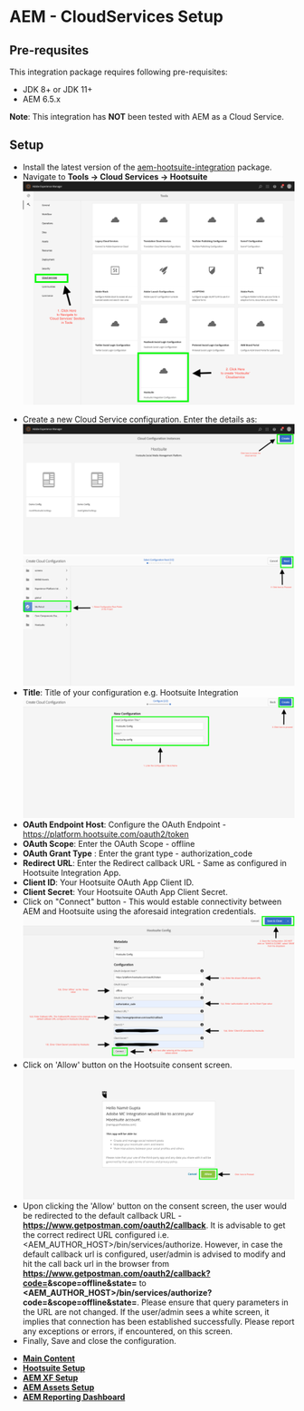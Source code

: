 # AEM - CloudServices Setup

## Pre-requsites
This integration package requires following pre-requisites:
* JDK 8+ or JDK 11+
* AEM 6.5.x

**Note**: This integration has **NOT** been tested with AEM as a Cloud Service.

## Setup
* Install the latest version of the [aem-hootsuite-integration](https://github.com/adobe/aem-hootsuite-integration/releases/download/1.1.0/hootsuite-integration.all-1.1.0.zip) package.
* Navigate to **Tools -> Cloud Services -> Hootsuite**
![CloudConfig](./images/cloudservices/cloudservices-1.png)
+ Create a new Cloud Service configuration. Enter the details as:
![create](./images/cloudservices/cloudservices-2.png)
![create-config](./images/cloudservices/cloudservices-3.png)
+ **Title**: Title of your configuration e.g. Hootsuite Integration
![config-title](./images/cloudservices/cloudservices-4.png)
+ **OAuth Endpoint Host**: Configure the OAuth Endpoint - https://platform.hootsuite.com/oauth2/token
+ **OAuth Scope**: Enter the OAuth Scope - offline
+ **OAuth Grant Type** : Enter the grant type - authorization_code
+ **Redirect URL**: Enter the Redirect callback URL - Same as configured in Hootsuite Integration App.
+ **Client ID**: Your Hootsuite OAuth App Client ID.
+ **Client Secret**: Your Hootsuite OAuth App Client Secret.
+ Click on "Connect" button - This would estable connectivity between AEM and Hootsuite using the aforesaid integration credentials.
![create-config](./images/cloudservices/cloudservices-5.png)
+ Click on 'Allow' button on the Hootsuite consent screen.
![consent-screen](./images/cloudservices/cloudservices-6.png)
+ Upon clicking the 'Allow' button on the consent screen, the user would be redirected to the default callback URL - **https://www.getpostman.com/oauth2/callback**. It is advisable to get the correct redirect URL configured i.e. <AEM_AUTHOR_HOST>/bin/services/authorize. However, in case the default callback url is configured, user/admin is advised to modify and hit the call back url in the browser from **https://www.getpostman.com/oauth2/callback?code=<VALUE>&scope=offline&state=<VALUE>** to 
**<AEM_AUTHOR_HOST>/bin/services/authorize?code=<VALUE>&scope=offline&state=<VALUE>**. Please ensure that query parameters in the URL are not changed. If the user/admin sees a white screen, it implies that connection has been established successfully. Please report any exceptions or errors, if encountered, on this screen.
+ Finally, Save and close the configuration.

* **[Main Content](../README.md)**
* **[Hootsuite Setup](./HOOTSUITE_SETUP.md)**
* **[AEM XF Setup](./AEM_XF_SETUP.md)**
* **[AEM Assets Setup](./AEM_ASSETS_SETUP.md)**
* **[AEM Reporting Dashboard](./AEM_OPERATIONS_DASHBOARD.md)**